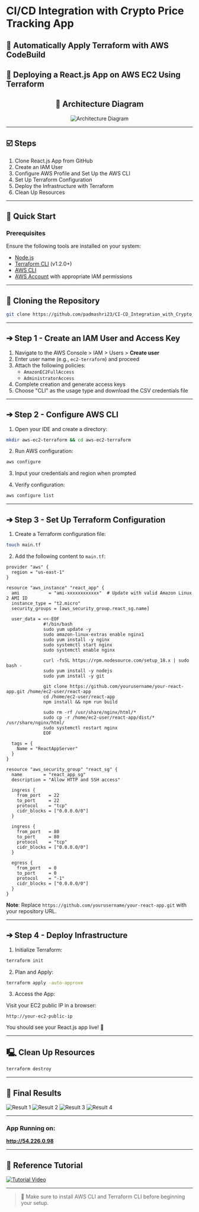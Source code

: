 # CI/CD Integration with Crypto Price Tracking App

## 📀 Automatically Apply Terraform with AWS CodeBuild

## 🚀 Deploying a React.js App on AWS EC2 Using Terraform

<div align="center">

## 📐 Architecture Diagram

![Architecture Diagram](https://github.com/user-attachments/assets/d389dae9-e6e7-44af-b15e-791d5f8f9642)

</div>

---

## ☑️ Steps

1. Clone React.js App from GitHub
2. Create an IAM User
3. Configure AWS Profile and Set Up the AWS CLI
4. Set Up Terraform Configuration
5. Deploy the Infrastructure with Terraform
6. Clean Up Resources

---

## 🤸 Quick Start

### Prerequisites
Ensure the following tools are installed on your system:

- [Node.js](https://nodejs.org/en)
- [Terraform CLI](https://developer.hashicorp.com/terraform/tutorials/aws-get-started/install-cli) (v1.2.0+)
- [AWS CLI](https://docs.aws.amazon.com/cli/latest/userguide/getting-started-install.html)
- [AWS Account](https://aws.amazon.com/free/) with appropriate IAM permissions

---

## 🐼 Cloning the Repository

```bash
git clone https://github.com/padmashri23/CI-CD_Integration_with_Crypto_Price_Tracking_app.git
```

---

## ➔ Step 1 - Create an IAM User and Access Key

1. Navigate to the AWS Console > IAM > Users > **Create user**
2. Enter user name (e.g., `ec2-terraform`) and proceed
3. Attach the following policies:
   - `AmazonEC2FullAccess`
   - `AdministratorAccess`
4. Complete creation and generate access keys
5. Choose "CLI" as the usage type and download the CSV credentials file

---

## ➔ Step 2 - Configure AWS CLI

1. Open your IDE and create a directory:

```bash
mkdir aws-ec2-terraform && cd aws-ec2-terraform
```

2. Run AWS configuration:

```bash
aws configure
```

3. Input your credentials and region when prompted

4. Verify configuration:

```bash
aws configure list
```

---

## ➔ Step 3 - Set Up Terraform Configuration

1. Create a Terraform configuration file:

```bash
touch main.tf
```

2. Add the following content to `main.tf`:

```hcl
provider "aws" {
  region = "us-east-1"
}

resource "aws_instance" "react_app" {
  ami           = "ami-xxxxxxxxxxxx"  # Update with valid Amazon Linux 2 AMI ID
  instance_type = "t2.micro"
  security_groups = [aws_security_group.react_sg.name]

  user_data = <<-EOF
              #!/bin/bash
              sudo yum update -y
              sudo amazon-linux-extras enable nginx1
              sudo yum install -y nginx
              sudo systemctl start nginx
              sudo systemctl enable nginx

              curl -fsSL https://rpm.nodesource.com/setup_18.x | sudo bash -
              sudo yum install -y nodejs
              sudo yum install -y git

              git clone https://github.com/yourusername/your-react-app.git /home/ec2-user/react-app
              cd /home/ec2-user/react-app
              npm install && npm run build

              sudo rm -rf /usr/share/nginx/html/*
              sudo cp -r /home/ec2-user/react-app/dist/* /usr/share/nginx/html/
              sudo systemctl restart nginx
              EOF

  tags = {
    Name = "ReactAppServer"
  }
}

resource "aws_security_group" "react_sg" {
  name        = "react_app_sg"
  description = "Allow HTTP and SSH access"

  ingress {
    from_port   = 22
    to_port     = 22
    protocol    = "tcp"
    cidr_blocks = ["0.0.0.0/0"]
  }

  ingress {
    from_port   = 80
    to_port     = 80
    protocol    = "tcp"
    cidr_blocks = ["0.0.0.0/0"]
  }

  egress {
    from_port   = 0
    to_port     = 0
    protocol    = "-1"
    cidr_blocks = ["0.0.0.0/0"]
  }
}
```

**Note**: Replace `https://github.com/yourusername/your-react-app.git` with your repository URL.

---

## ➔ Step 4 - Deploy Infrastructure

1. Initialize Terraform:

```bash
terraform init
```

2. Plan and Apply:

```bash
terraform apply -auto-approve
```

3. Access the App:

Visit your EC2 public IP in a browser:

```
http://your-ec2-public-ip
```

You should see your React.js app live! 🚀

---

## 🖳️ Clean Up Resources

```bash
terraform destroy
```

---

## 📅 Final Results

![Result 1](https://github.com/user-attachments/assets/0c2969fd-c1e9-4f49-ab1e-a87198484091)
![Result 2](https://github.com/user-attachments/assets/859fc207-02f0-4fdc-b7eb-e96a3fda098e)
![Result 3](https://github.com/user-attachments/assets/bf9312e7-d7e5-4d6e-9bba-bf07f0a45890)
![Result 4](https://github.com/user-attachments/assets/14dd179c-b411-4a70-98e2-cf722f275ccc)

---

### App Running on:
**http://54.226.0.98**

---

## 📄 Reference Tutorial

<a href="https://youtu.be/Tbp6VJrq2ho?si=htW_VrEVu3E4XiEn" target="_blank">
  <img src="https://github.com/sujatagunale/EasyRead/assets/151519281/1736fca5-a031-4854-8c09-bc110e3bc16d" alt="Tutorial Video" />
</a>

---

> 🚀 Make sure to install AWS CLI and Terraform CLI before beginning your setup.

